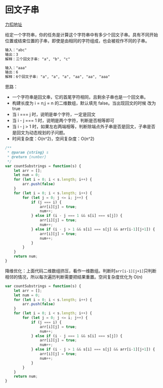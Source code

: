 # 回文子串

[力扣地址](https://leetcode-cn.com/problems/palindromic-substrings/)

给定一个字符串，你的任务是计算这个字符串中有多少个回文子串。具有不同开始位置或结束位置的子串，即使是由相同的字符组成，也会被视作不同的子串。

```md
输入："abc"
输出：3
解释：三个回文子串: "a", "b", "c"
```

```md
输入："aaa"
输出：6
解释：6个回文子串: "a", "a", "a", "aa", "aa", "aaa"
```

思路：

* 一个字符串是回文串，它的首尾字符相同，且剩余子串也是一个回文串。
* 构建长度为 i = n;j = n 的二维数组，默认填充 false。当出现回文的时候 改为 true
* 当 i === j 时，说明是单个字符，一定是回文
* 当 i - j === 1 时，说明是两个字符，判断是否相等即可
* 当 i - j > 1 时，如果左右两端相等，判断除端点外子串是否是回文，子串是否是回文为动态规划的子问题。
* 时间复杂度：O(n^2)，空间复杂度：O(n^2)

```javascript
/**
 * @param {string} s
 * @return {number}
 */
var countSubstrings = function(s) {
    let arr = [];
    let num = 0;
    for (let i = 0; i < s.length; i++) {
        arr.push(false)
    }
    for (let i = 0; i < s.length; i++) {
        for (let j = 0; j <= i; j++) {
            if (j === i) {
                arr[i][j] = true;
                num++;
            } else if (i - j === 1 && s[i] === s[j]) {
                arr[i][j] = true;
                num++;
            } else if (i - j > 1 && s[i] === s[j] && arr[i-1][j+1]) {
                arr[i][j] = true;
                num++;
            }
        }
    }
    return num;
}
```

降维优化：上面代码二维数组挤压，看作一维数组。判断时`arr[i-1][j+1]`只判断相邻的情况，所以每次遍历判断需要把结果重置。空间复杂度优化为 O(n)

```javascript
var countSubstrings = function(s) {
    let arr = [];
    let num = 0;
    for (let i = 0; i < s.length; i++) {
        arr.push(false)
    }
    for (let i = 0; i < s.length; i++) {
        for (let j = 0; j <= i; j++) {
            if (j === i) {
                arr[i][j] = true;
                num++;
            } else if (i - j === 1 && s[i] === s[j]) {
                arr[i][j] = true;
                num++;
            } else if (i - j > 1 && s[i] === s[j] && arr[i-1][j+1]) {
                arr[i][j] = true;
                num++;
            }
        }
    }
    return num;
}
```
